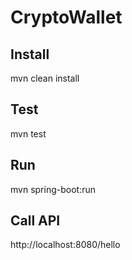 # CryptoWallet

## Install
mvn clean install

## Test
mvn test

## Run
mvn spring-boot:run

## Call API
http://localhost:8080/hello
